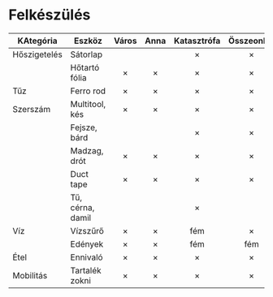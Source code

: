 # Felkészülés

| KAtegória    | Eszköz              | Város | Anna | Katasztrófa | Összeonlás |
|--------------|---------------------|:-----:|:----:|:-----------:|:----------:|
| Hőszigetelés | Sátorlap            |       |      | ×           | ×          |
|              | Hőtartó fólia       | ×     | ×    | ×           | ×          |
| Tűz          | Ferro rod           | ×     | ×    | ×           | ×          |
| Szerszám     | Multitool, kés      | ×     | ×    | ×           | ×          |
|              | Fejsze, bárd        |       |      | ×           | ×          |
|              | Madzag, drót        | ×     | ×    | ×           | ×          |
|              | Duct tape           | ×     | ×    | ×           | ×          |
|              | Tű, cérna, damil    |       |      | ×           |            |
| Víz          | Vízszűrő            | ×     | ×    | fém         | ×          |
|              | Edények             | ×     | ×    | fém         | fém        |
| Étel         | Ennivaló            | ×     | ×    | ×           | ×          |
| Mobilitás    | Tartalék zokni      | ×     | ×    | ×           | ×          |
